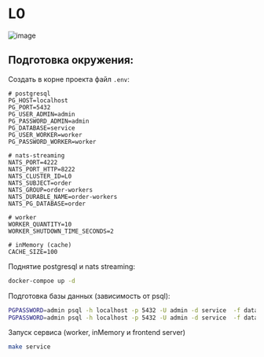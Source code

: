 # L0
![image](https://github.com/onorridg/L0/assets/83474704/a7e836bd-5836-4748-9b66-5b35897c6db5)


## Подготовка окружения:
Создать в корне проекта файл `.env`:
```.env
# postgresql
PG_HOST=localhost
PG_PORT=5432
PG_USER_ADMIN=admin
PG_PASSWORD_ADMIN=admin
PG_DATABASE=service
PG_USER_WORKER=worker
PG_PASSWORD_WORKER=worker

# nats-streaming
NATS_PORT=4222
NATS_PORT_HTTP=8222
NATS_CLUSTER_ID=L0
NATS_SUBJECT=order
NATS_GROUP=order-workers
NATS_DURABLE_NAME=order-workers
NATS_PG_DATABASE=order

# worker
WORKER_QUANTITY=10
WORKER_SHUTDOWN_TIME_SECONDS=2

# inMemory (cache)
CACHE_SIZE=100
```
Поднятие postgresql и nats streaming:
```bash
docker-compoe up -d
```
Подготовка базы данных (зависимость от psql):
```bash
PGPASSWORD=admin psql -h localhost -p 5432 -U admin -d service  -f database/postgres/models.sql
PGPASSWORD=admin psql -h localhost -p 5432 -U admin -d service  -f database/postgres/worker.sql
```
Запуск сервиса (worker, inMemory и frontend server)
```bash
make service
```
